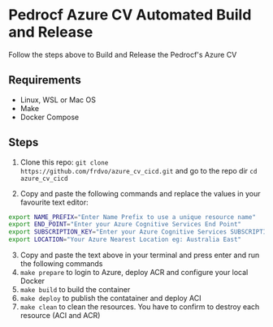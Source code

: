 # Pedrocf Azure CV Automated Build and Release

Follow the steps above to Build and Release the Pedrocf's Azure CV

## Requirements

* Linux, WSL or Mac OS
* Make
* Docker Compose

## Steps


1. Clone this repo: `git clone https://github.com/frdvo/azure_cv_cicd.git` and go to the repo dir `cd azure_cv_cicd`

2. Copy and paste the following commands and replace the values in your favourite text editor:

````bash
export NAME_PREFIX="Enter Name Prefix to use a unique resource name" 
export END_POINT="Enter your Azure Cognitive Services End Point"
export SUBSCRIPTION_KEY="Enter your Azure Cognitive Services SUBSCRIPTION_KEY"
export LOCATION="Your Azure Nearest Location eg: Australia East"
````

3. Copy and paste the text above in your terminal and press enter and run the following commands
4. `make prepare` to login to Azure, deploy ACR and configure your local Docker
5. `make build` to build the container
6. `make deploy` to publish the contatainer and deploy ACI
7. `make clean` to clean the resources. You have to confirm to destroy each resource (ACI and ACR)

